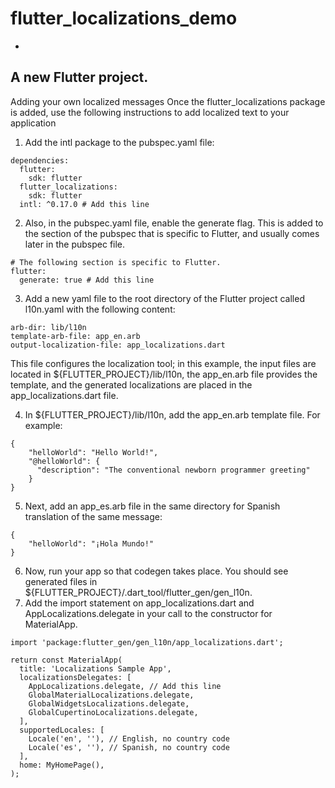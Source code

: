 # flutter_localizations_demo

   - [referent]: (https://docs.flutter.dev/development/accessibility-and-localization/internationalization)

## A new Flutter project.

Adding your own localized messages
Once the flutter_localizations package is added, use the following instructions to add localized text to your application

1. Add the intl package to the pubspec.yaml file:

```
dependencies:
  flutter:
    sdk: flutter
  flutter_localizations:
    sdk: flutter
  intl: ^0.17.0 # Add this line
```

2. Also, in the pubspec.yaml file, enable the generate flag. This is added to the section of the pubspec that is specific to Flutter, and usually comes later in the pubspec file.

```
# The following section is specific to Flutter.
flutter:
  generate: true # Add this line
```

3. Add a new yaml file to the root directory of the Flutter project called l10n.yaml with the following content:

```
arb-dir: lib/l10n
template-arb-file: app_en.arb
output-localization-file: app_localizations.dart
```
This file configures the localization tool; in this example, the input files are located in ${FLUTTER_PROJECT}/lib/l10n, the app_en.arb file provides the template, and the generated localizations are placed in the app_localizations.dart file.

4. In ${FLUTTER_PROJECT}/lib/l10n, add the app_en.arb template file. For example:
```
{
    "helloWorld": "Hello World!",
    "@helloWorld": {
      "description": "The conventional newborn programmer greeting"
    }
}
```
5. Next, add an app_es.arb file in the same directory for Spanish translation of the same message:
```
{
    "helloWorld": "¡Hola Mundo!"
}
```
6. Now, run your app so that codegen takes place. You should see generated files in ${FLUTTER_PROJECT}/.dart_tool/flutter_gen/gen_l10n.
7. Add the import statement on app_localizations.dart and AppLocalizations.delegate in your call to the constructor for MaterialApp.
```
import 'package:flutter_gen/gen_l10n/app_localizations.dart';
```
```
return const MaterialApp(
  title: 'Localizations Sample App',
  localizationsDelegates: [
    AppLocalizations.delegate, // Add this line
    GlobalMaterialLocalizations.delegate,
    GlobalWidgetsLocalizations.delegate,
    GlobalCupertinoLocalizations.delegate,
  ],
  supportedLocales: [
    Locale('en', ''), // English, no country code
    Locale('es', ''), // Spanish, no country code
  ],
  home: MyHomePage(),
);
```

<!-- ## Getting Started

This project is a starting point for a Flutter application.

A few resources to get you started if this is your first Flutter project:

- [Lab: Write your first Flutter app](https://flutter.dev/docs/get-started/codelab)
- [Cookbook: Useful Flutter samples](https://flutter.dev/docs/cookbook)

For help getting started with Flutter, view our
[online documentation](https://flutter.dev/docs), which offers tutorials,
samples, guidance on mobile development, and a full API reference. -->
